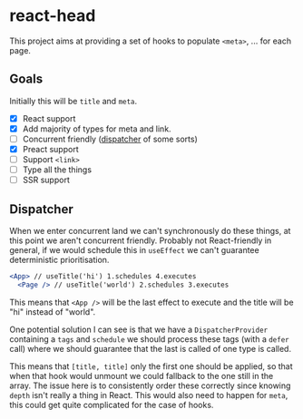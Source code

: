 # react-head

This project aims at providing a set of hooks to populate `<meta>`, ... for each page.

## Goals

Initially this will be `title` and `meta`.

- [x] React support
- [x] Add majority of types for meta and link.
- [ ] Concurrent friendly ([dispatcher](#dispatcher) of some sorts)
- [x] Preact support
- [ ] Support `<link>`
- [ ] Type all the things
- [ ] SSR support

## Dispatcher

When we enter concurrent land we can't synchronously do these things, at this point we aren't
concurrent friendly. Probably not React-friendly in general, if we would schedule this in `useEffect`
we can't guarantee deterministic prioritisation.

```jsx
<App> // useTitle('hi') 1.schedules 4.executes
  <Page /> // useTitle('world') 2.schedules 3.executes
```

This means that `<App />` will be the last effect to execute and the title will be "hi" instead of
"world".

One potential solution I can see is that we have a `DispatcherProvider` containing a `tags` and `schedule`
we should process these tags (with a `defer` call) where we should guarantee that the last is called of one type
is called.

This means that `[title, title]` only the first one should be applied, so that when that hook would unmount we could fallback
to the one still in the array. The issue here is to consistently order these correctly since knowing `depth` isn't really a thing
in React. This would also need to happen for `meta`, this could get quite complicated for the case of hooks.
